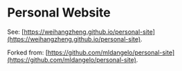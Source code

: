 # Personal Website

See: [https://weihangzheng.github.io/personal-site](https://weihangzheng.github.io/personal-site).

Forked from: [https://github.com/mldangelo/personal-site](https://github.com/mldangelo/personal-site).